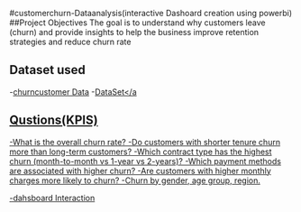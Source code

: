 #customerchurn-Dataanalysis(interactive Dashoard creation using powerbi)
##Project Objectives
The goal is to understand why customers leave (churn) and provide insights to help the business improve retention strategies and reduce churn rate
## Dataset used
-<a href= "https://www.kaggle.com/datasets/blastchar/telco-customer-churn">churncustomer Data</a>
-<a href= "https://www.kaggle.com/datasets/blastchar/telco-customer-churn">DataSet</a


##  Qustions(KPIS)    
-What is the overall churn rate?
-Do customers with shorter tenure churn more than long-term customers?
-Which contract type has the highest churn (month-to-month vs 1-year vs 2-years)?
-Which payment methods are associated with higher churn?
-Are customers with higher monthly charges more likely to churn?
-Churn by gender, age group, region.

-dahsboard Interaction
                                                                                    



